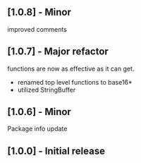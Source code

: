 ## [1.0.8] - Minor
improved comments

## [1.0.7] - Major refactor
functions are now as effective as it can get.

 - renamed top level functions to base16*
 - utilized StringBuffer

## [1.0.6] - Minor
Package info update

## [1.0.0] - Initial release
